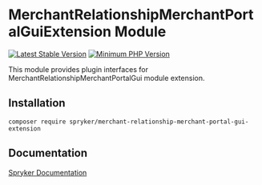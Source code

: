 # MerchantRelationshipMerchantPortalGuiExtension Module
[![Latest Stable Version](https://poser.pugx.org/spryker/merchant-relationship-merchant-portal-gui-extension/v/stable.svg)](https://packagist.org/packages/spryker/merchant-relationship-merchant-portal-gui-extension)
[![Minimum PHP Version](https://img.shields.io/badge/php-%3E%3D%208.2-8892BF.svg)](https://php.net/)

This module provides plugin interfaces for MerchantRelationshipMerchantPortalGui module extension.

## Installation

```
composer require spryker/merchant-relationship-merchant-portal-gui-extension
```

## Documentation

[Spryker Documentation](https://docs.spryker.com)
